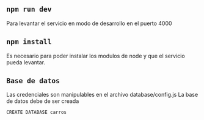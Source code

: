 
## `npm run dev`
Para levantar el servicio en modo de desarrollo en el puerto 4000

## `npm install`
Es necesario para poder instalar los modulos de node y que el servicio pueda levantar.

## `Base de datos`
Las credenciales son manipulables en el archivo database/config.js
La base de datos debe de ser creada
```
CREATE DATABASE carros
```
